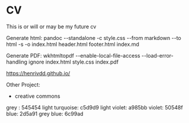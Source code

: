 # CV
This is or will or may be my future cv

Generate html:
pandoc --standalone -c style.css --from markdown --to html -s -o index.html header.html footer.html index.md

Generate PDF:
wkhtmltopdf --enable-local-file-access --load-error-handling ignore index.html style.css index.pdf




https://henrivdd.github.io/

Other Project:
- creative commons

grey : 545454
light turquoise: c5d9d9
light violet: a985bb
violet: 50548f
blue: 2d5a91
grey blue: 6c99ad